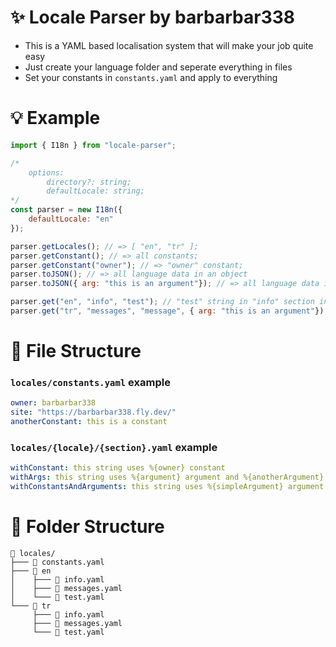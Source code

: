 # ✨ Locale Parser by barbarbar338
- This is a YAML based localisation system that will make your job quite easy
- Just create your language folder and seperate everything in files
- Set your constants in `constants.yaml` and apply to everything

# 💡 Example
```js
import { I18n } from "locale-parser";

/*
    options:
        directory?: string;
        defaultLocale: string;
*/
const parser = new I18n({ 
    defaultLocale: "en" 
});

parser.getLocales(); // => [ "en", "tr" ];
parser.getConstant(); // => all constants;
parser.getConstant("owner"); // => "owner" constant;
parser.toJSON(); // => all language data in an object
parser.toJSON({ arg: "this is an argument"}); // => all language data in an object with argument replaced

parser.get("en", "info", "test"); // "test" string in "info" section in "en" folder
parser.get("tr", "messages", "message", { arg: "this is an argument"}); // "message" string in "messages" section in "tr" folder with "arg" argument
```

# 📝 File Structure

### `locales/constants.yaml` example
```yaml
owner: barbarbar338
site: "https://barbarbar338.fly.dev/"
anotherConstant: this is a constant
```

### `locales/{locale}/{section}.yaml` example
```yaml
withConstant: this string uses %{owner} constant
withArgs: this string uses %{argument} argument and %{anotherArgument} argument
withConstantsAndArguments: this string uses %{simpleArgument} argument and %{site} constant
```

# 📁 Folder Structure
```
📂 locales/
├─── 📝 constants.yaml
├─── 📂 en
│    ├─── 📝 info.yaml
│    ├─── 📝 messages.yaml
│    └─── 📝 test.yaml
└─── 📂 tr
     ├─── 📝 info.yaml
     ├─── 📝 messages.yaml
     └─── 📝 test.yaml

```

